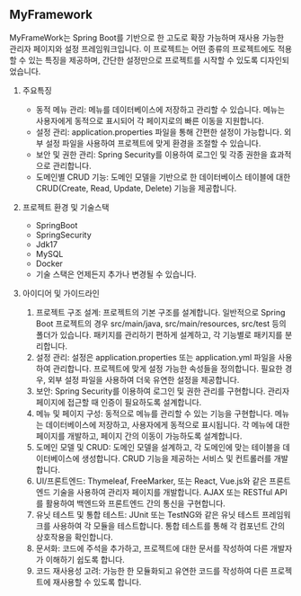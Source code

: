 ## MyFramework
MyFrameWork는 Spring Boot를 기반으로 한 고도로 확장 가능하며 재사용 가능한 관리자 페이지와 설정 프레임워크입니다. 이 프로젝트는 어떤 종류의 프로젝트에도 적용할 수 있는 특징을 제공하며, 간단한 설정만으로 프로젝트를 시작할 수 있도록 디자인되었습니다.


1. 주요특징
   - 동적 메뉴 관리: 메뉴를 데이터베이스에 저장하고 관리할 수 있습니다. 메뉴는 사용자에게 동적으로 표시되어 각 페이지로의 빠른 이동을 지원합니다.
   - 설정 관리: application.properties 파일을 통해 간편한 설정이 가능합니다. 외부 설정 파일을 사용하여 프로젝트에 맞게 환경을 조절할 수 있습니다.
   - 보안 및 권한 관리: Spring Security를 이용하여 로그인 및 각종 권한을 효과적으로 관리합니다.
   - 도메인별 CRUD 기능: 도메인 모델을 기반으로 한 데이터베이스 테이블에 대한 CRUD(Create, Read, Update, Delete) 기능을 제공합니다.


2. 프로젝트 환경 및 기술스택
   - SpringBoot
   - SpringSecurity
   - Jdk17
   - MySQL
   - Docker
   - 기술 스택은 언제든지 추가나 변경될 수 있습니다.
   

3. 아이디어 및 가이드라인
   1. 프로젝트 구조 설계:
   프로젝트의 기본 구조를 설계합니다. 일반적으로 Spring Boot 프로젝트의 경우 src/main/java, src/main/resources, src/test 등의 폴더가 있습니다.
   패키지를 관리하기 편하게 설계하고, 각 기능별로 패키지를 분리합니다.
   2. 설정 관리:
   설정은 application.properties 또는 application.yml 파일을 사용하여 관리합니다. 프로젝트에 맞게 설정 가능한 속성들을 정의합니다.
   필요한 경우, 외부 설정 파일을 사용하여 더욱 유연한 설정을 제공합니다.
   3. 보안:
   Spring Security를 이용하여 로그인 및 권한 관리를 구현합니다. 관리자 페이지에 접근할 때 인증이 필요하도록 설계합니다.
   4. 메뉴 및 페이지 구성:
   동적으로 메뉴를 관리할 수 있는 기능을 구현합니다. 메뉴는 데이터베이스에 저장하고, 사용자에게 동적으로 표시됩니다.
   각 메뉴에 대한 페이지를 개발하고, 페이지 간의 이동이 가능하도록 설계합니다.
   5. 도메인 모델 및 CRUD:
   도메인 모델을 설계하고, 각 도메인에 맞는 테이블을 데이터베이스에 생성합니다.
   CRUD 기능을 제공하는 서비스 및 컨트롤러를 개발합니다.
   6. UI/프론트엔드:
   Thymeleaf, FreeMarker, 또는 React, Vue.js와 같은 프론트엔드 기술을 사용하여 관리자 페이지를 개발합니다.
   AJAX 또는 RESTful API를 활용하여 백엔드와 프론트엔드 간의 통신을 구현합니다.
   7. 유닛 테스트 및 통합 테스트:
   JUnit 또는 TestNG와 같은 유닛 테스트 프레임워크를 사용하여 각 모듈을 테스트합니다.
   통합 테스트를 통해 각 컴포넌트 간의 상호작용을 확인합니다.
   8. 문서화:
   코드에 주석을 추가하고, 프로젝트에 대한 문서를 작성하여 다른 개발자가 이해하기 쉽도록 합니다.
   9. 코드 재사용성 고려:
   가능한 한 모듈화되고 유연한 코드를 작성하여 다른 프로젝트에 재사용할 수 있도록 합니다.
